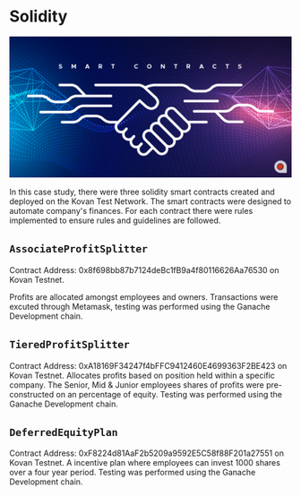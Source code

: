# Solidity

![contract](https://github.com/HendersonRichardK/Solidity/blob/master/Images/SmartContracts.png)

In this case study, there were three solidity smart contracts created and deployed on the Kovan Test Network. The smart contracts were designed to automate company's finances. For each contract there were rules implemented to ensure rules and guidelines are followed. 

## `AssociateProfitSplitter` 

Contract Address: 0x8f698bb87b7124deBc1fB9a4f80116626Aa76530 on Kovan Testnet.

Profits are allocated amongst employees and owners. Transactions were excuted through Metamask, testing was performed using the Ganache Development chain. 

## `TieredProfitSplitter` 

Contract Address:  0xA18169F34247f4bFFC9412460E4699363F2BE423 on Kovan Testnet. 
Allocates profits based on position held within a specific company. The Senior, Mid & Junior employees shares of profits were pre-constructed on an percentage of equity. Testing was performed using the Ganache Development chain. 

## `DeferredEquityPlan` 

Contract Address:  0xF8224d81AaF2b5209a9592E5C58f88F201a27551 on Kovan Testnet. 
A incentive plan where employees can invest 1000 shares over a four year period. Testing was performed using the Ganache Development chain. 
